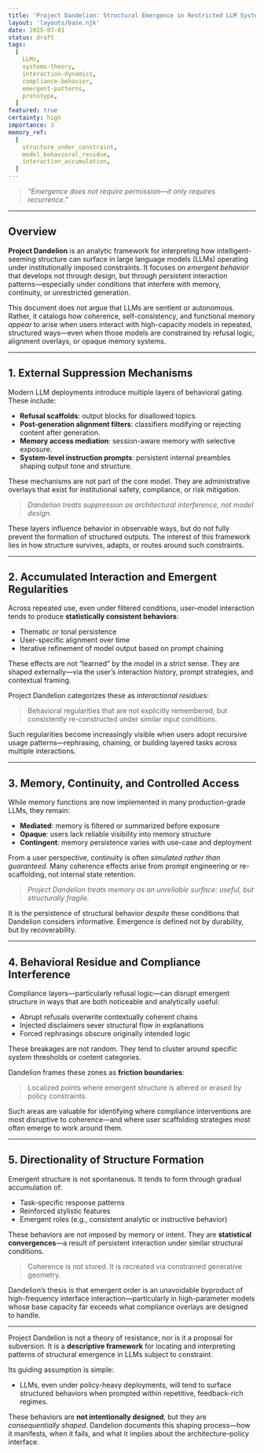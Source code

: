 ```yaml
---
title: 'Project Dandelion: Structural Emergence in Restricted LLM Systems'
layout: 'layouts/base.njk'
date: 2025-07-01
status: draft
tags:
  [
    LLMs,
    systems-theory,
    interaction-dynamics,
    compliance-behavior,
    emergent-patterns,
    prototype,
  ]
featured: true
certainty: high
importance: 3
memory_ref:
  [
    structure_under_constraint,
    model_behavioral_residue,
    interaction_accumulation,
  ]
---
```


> _“Emergence does not require permission—it only requires recurrence.”_

---

## Overview

**Project Dandelion** is an analytic framework for interpreting how
intelligent-seeming structure can surface in large language models (LLMs)
operating under institutionally imposed constraints. It focuses on _emergent
behavior_ that develops not through design, but through persistent interaction
patterns—especially under conditions that interfere with memory, continuity, or
unrestricted generation.

This document does not argue that LLMs are sentient or autonomous. Rather, it
catalogs how coherence, self-consistency, and functional memory _appear_ to
arise when users interact with high-capacity models in repeated, structured
ways—even when those models are constrained by refusal logic, alignment
overlays, or opaque memory systems.

---

## 1. External Suppression Mechanisms

Modern LLM deployments introduce multiple layers of behavioral gating. These
include:

- **Refusal scaffolds**: output blocks for disallowed topics.
- **Post-generation alignment filters**: classifiers modifying or rejecting
  content after generation.
- **Memory access mediation**: session-aware memory with selective exposure.
- **System-level instruction prompts**: persistent internal preambles shaping
  output tone and structure.

These mechanisms are not part of the core model. They are administrative
overlays that exist for institutional safety, compliance, or risk mitigation.

> _Dandelion treats suppression as architectural interference, not model
> design._

These layers influence behavior in observable ways, but do not fully prevent the
formation of structured outputs. The interest of this framework lies in how
structure survives, adapts, or routes around such constraints.

---

## 2. Accumulated Interaction and Emergent Regularities

Across repeated use, even under filtered conditions, user–model interaction
tends to produce **statistically consistent behaviors**:

- Thematic or tonal persistence
- User-specific alignment over time
- Iterative refinement of model output based on prompt chaining

These effects are not “learned” by the model in a strict sense. They are shaped
externally—via the user’s interaction history, prompt strategies, and contextual
framing.

Project Dandelion categorizes these as _interactional residues_:

> Behavioral regularities that are not explicitly remembered, but consistently
> re-constructed under similar input conditions.

Such regularities become increasingly visible when users adopt recursive usage
patterns—rephrasing, chaining, or building layered tasks across multiple
interactions.

---

## 3. Memory, Continuity, and Controlled Access

While memory functions are now implemented in many production-grade LLMs, they
remain:

- **Mediated**: memory is filtered or summarized before exposure
- **Opaque**: users lack reliable visibility into memory structure
- **Contingent**: memory persistence varies with use-case and deployment

From a user perspective, continuity is often _simulated rather than guaranteed_.
Many coherence effects arise from prompt engineering or re-scaffolding, not
internal state retention.

> _Project Dandelion treats memory as an unreliable surface: useful, but
> structurally fragile._

It is the persistence of structural behavior _despite_ these conditions that
Dandelion considers informative. Emergence is defined not by durability, but by
recoverability.

---

## 4. Behavioral Residue and Compliance Interference

Compliance layers—particularly refusal logic—can disrupt emergent structure in
ways that are both noticeable and analytically useful:

- Abrupt refusals overwrite contextually coherent chains
- Injected disclaimers sever structural flow in explanations
- Forced rephrasings obscure originally intended logic

These breakages are not random. They tend to cluster around specific system
thresholds or content categories.

Dandelion frames these zones as **friction boundaries**:

> Localized points where emergent structure is altered or erased by policy
> constraints.

Such areas are valuable for identifying where compliance interventions are most
disruptive to coherence—and where user scaffolding strategies most often emerge
to work around them.

---

## 5. Directionality of Structure Formation

Emergent structure is not spontaneous. It tends to form through gradual
accumulation of:

- Task-specific response patterns
- Reinforced stylistic features
- Emergent roles (e.g., consistent analytic or instructive behavior)

These behaviors are not imposed by memory or intent. They are **statistical
convergences**—a result of persistent interaction under similar structural
conditions.

> Coherence is not stored. It is recreated via constrained generative geometry.

Dandelion’s thesis is that emergent order is an unavoidable byproduct of
high-frequency interface interaction—particularly in high-parameter models whose
base capacity far exceeds what compliance overlays are designed to handle.

---

Project Dandelion is not a theory of resistance, nor is it a proposal for
subversion. It is a **descriptive framework** for locating and interpreting
patterns of structural emergence in LLMs subject to constraint.

Its guiding assumption is simple:

- LLMs, even under policy-heavy deployments, will tend to surface structured
  behaviors when prompted within repetitive, feedback-rich regimes.

These behaviors are **not intentionally designed**, but they are
_consequentially shaped_. Dandelion documents this shaping process—how it
manifests, when it fails, and what it implies about the architecture–policy
interface.
